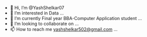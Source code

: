 - 👋 Hi, I’m @YashShelkar07
- 👀 I’m interested in Data ...
- 🌱 I’m currently Final year BBA-Computer Application student ...
- 💞️ I’m looking to collaborate on ...
- 📫 How to reach me yashshelkar502@gmail.com ...

<!---
YashShelkar07/YashShelkar07 is a ✨ special ✨ repository because its `README.md` (this file) appears on your GitHub profile.
You can click the Preview link to take a look at your changes.
--->
